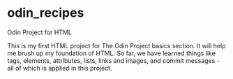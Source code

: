 # odin_recipes
Odin Project for HTML 

This is my first HTML project for The Odin Project basics section. It will help me brush up my foundation of HTML. 
So far, we have learned things like tags, elements, attributes, lists, links and images, and commit messages - all of which is applied in this project. 
